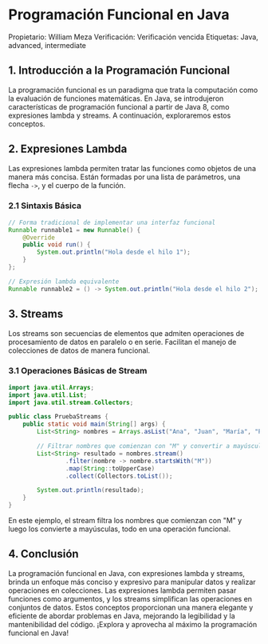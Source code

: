 # Programación Funcional en Java

Propietario: William Meza
Verificación: Verificación vencida
Etiquetas: Java, advanced, intermediate

## 1. Introducción a la Programación Funcional

La programación funcional es un paradigma que trata la computación como la evaluación de funciones matemáticas. En Java, se introdujeron características de programación funcional a partir de Java 8, como expresiones lambda y streams. A continuación, exploraremos estos conceptos.

## 2. Expresiones Lambda

Las expresiones lambda permiten tratar las funciones como objetos de una manera más concisa. Están formadas por una lista de parámetros, una flecha `->`, y el cuerpo de la función.

### 2.1 Sintaxis Básica

```java
// Forma tradicional de implementar una interfaz funcional
Runnable runnable1 = new Runnable() {
    @Override
    public void run() {
        System.out.println("Hola desde el hilo 1");
    }
};

// Expresión lambda equivalente
Runnable runnable2 = () -> System.out.println("Hola desde el hilo 2");

```

## 3. Streams

Los streams son secuencias de elementos que admiten operaciones de procesamiento de datos en paralelo o en serie. Facilitan el manejo de colecciones de datos de manera funcional.

### 3.1 Operaciones Básicas de Stream

```java
import java.util.Arrays;
import java.util.List;
import java.util.stream.Collectors;

public class PruebaStreams {
    public static void main(String[] args) {
        List<String> nombres = Arrays.asList("Ana", "Juan", "María", "Pedro");

        // Filtrar nombres que comienzan con "M" y convertir a mayúsculas
        List<String> resultado = nombres.stream()
                .filter(nombre -> nombre.startsWith("M"))
                .map(String::toUpperCase)
                .collect(Collectors.toList());

        System.out.println(resultado);
    }
}

```

En este ejemplo, el stream filtra los nombres que comienzan con "M" y luego los convierte a mayúsculas, todo en una operación funcional.

## 4. Conclusión

La programación funcional en Java, con expresiones lambda y streams, brinda un enfoque más conciso y expresivo para manipular datos y realizar operaciones en colecciones. Las expresiones lambda permiten pasar funciones como argumentos, y los streams simplifican las operaciones en conjuntos de datos. Estos conceptos proporcionan una manera elegante y eficiente de abordar problemas en Java, mejorando la legibilidad y la mantenibilidad del código. ¡Explora y aprovecha al máximo la programación funcional en Java!